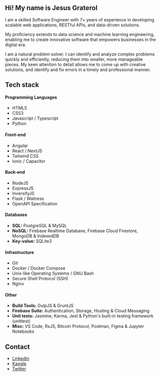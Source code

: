 ## Hi! My name is Jesus Graterol

I am a skilled Software Engineer with 7+ years of experience in developing scalable web applications, RESTful APIs, and data-driven solutions. 

My proficiency extends to data science and machine learning engineering, enabling me to create innovative software that empowers businesses in the digital era.

I am a natural problem solver. I can identify and analyze complex problems quickly and efficiently, reducing them into smaller, more manageable pieces. My keen attention to detail allows me to come up with creative solutions, and identify and fix errors in a timely and professional manner.


## Tech stack

#### Programming Languages

- HTML5
- CSS3
- Javascript / Typescript
- Python

#### Front-end

- Angular
- React / NextJS
- Tailwind CSS
- Ionic / Capacitor

#### Back-end

- NodeJS
- ExpressJS
- InversifyJS
- Flask / Waitress
- OpenAPI Specification


#### Databases

- **SQL:** PostgreSQL & MySQL
- **NoSQL:** Firebase Realtime Database, Firebase Cloud Firestore, MongoDB & IndexedDB
- **Key-value:** SQLite3

  
#### Infrastructure

- Git
- Docker / Docker Compose
- Unix-like Operating Systems / GNU Bash
- Secure Shell Protocol (SSH)
- Nginx

  
#### Other

- **Build Tools:** GulpJS & GruntJS
- **Firebase Suite:** Authentication, Storage, Hosting & Cloud Messaging
- **Unit tests:** Jasmine, Karma, Jest & Python's built-in testing framework (unittest)
- **Misc:** VS Code, RxJS, Bitcoin Protocol, Postman, Figma & Jupyter Notebooks


## Contact
- [LinkedIn](https://www.linkedin.com/in/jesus-graterol/)
- [Kaggle](https://www.kaggle.com/jesusgraterol)
- [Twitter](https://twitter.com/jesusgrat_dev)
